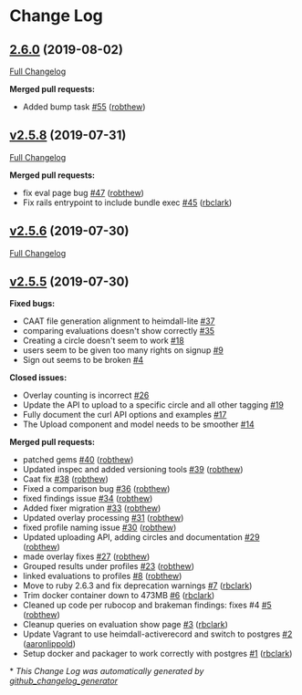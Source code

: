 # Change Log

## [2.6.0](https://github.com/mitre/heimdall/tree/2.6.0) (2019-08-02)
[Full Changelog](https://github.com/mitre/heimdall/compare/v2.5.8...2.6.0)

**Merged pull requests:**

- Added bump task [\#55](https://github.com/mitre/heimdall/pull/55) ([robthew](https://github.com/robthew))

## [v2.5.8](https://github.com/mitre/heimdall/tree/v2.5.8) (2019-07-31)
[Full Changelog](https://github.com/mitre/heimdall/compare/v2.5.6...v2.5.8)

**Merged pull requests:**

- fix eval page bug [\#47](https://github.com/mitre/heimdall/pull/47) ([robthew](https://github.com/robthew))
- Fix rails entrypoint to include bundle exec [\#45](https://github.com/mitre/heimdall/pull/45) ([rbclark](https://github.com/rbclark))

## [v2.5.6](https://github.com/mitre/heimdall/tree/v2.5.6) (2019-07-30)
[Full Changelog](https://github.com/mitre/heimdall/compare/v2.5.5...v2.5.6)

## [v2.5.5](https://github.com/mitre/heimdall/tree/v2.5.5) (2019-07-30)
**Fixed bugs:**

- CAAT file generation alignment to heimdall-lite [\#37](https://github.com/mitre/heimdall/issues/37)
- comparing evaluations doesn't show correctly [\#35](https://github.com/mitre/heimdall/issues/35)
- Creating a circle doesn't seem to work [\#18](https://github.com/mitre/heimdall/issues/18)
- users seem to be given too many rights on signup [\#9](https://github.com/mitre/heimdall/issues/9)
- Sign out seems to be broken [\#4](https://github.com/mitre/heimdall/issues/4)

**Closed issues:**

- Overlay counting is incorrect [\#26](https://github.com/mitre/heimdall/issues/26)
- Update the API to upload to a specific circle and all other tagging [\#19](https://github.com/mitre/heimdall/issues/19)
- Fully document the curl API options and examples [\#17](https://github.com/mitre/heimdall/issues/17)
- The Upload component and model needs to be smoother [\#14](https://github.com/mitre/heimdall/issues/14)

**Merged pull requests:**

- patched gems [\#40](https://github.com/mitre/heimdall/pull/40) ([robthew](https://github.com/robthew))
- Updated inspec and added versioning tools [\#39](https://github.com/mitre/heimdall/pull/39) ([robthew](https://github.com/robthew))
- Caat fix [\#38](https://github.com/mitre/heimdall/pull/38) ([robthew](https://github.com/robthew))
- Fixed a comparison bug [\#36](https://github.com/mitre/heimdall/pull/36) ([robthew](https://github.com/robthew))
- fixed findings issue [\#34](https://github.com/mitre/heimdall/pull/34) ([robthew](https://github.com/robthew))
- Added fixer migration [\#33](https://github.com/mitre/heimdall/pull/33) ([robthew](https://github.com/robthew))
- Updated overlay processing [\#31](https://github.com/mitre/heimdall/pull/31) ([robthew](https://github.com/robthew))
- fixed profile naming issue [\#30](https://github.com/mitre/heimdall/pull/30) ([robthew](https://github.com/robthew))
- Updated uploading API, adding circles and documentation [\#29](https://github.com/mitre/heimdall/pull/29) ([robthew](https://github.com/robthew))
- made overlay fixes [\#27](https://github.com/mitre/heimdall/pull/27) ([robthew](https://github.com/robthew))
- Grouped results under profiles [\#23](https://github.com/mitre/heimdall/pull/23) ([robthew](https://github.com/robthew))
- linked evaluations to profiles [\#8](https://github.com/mitre/heimdall/pull/8) ([robthew](https://github.com/robthew))
- Move to ruby 2.6.3 and fix deprecation warnings [\#7](https://github.com/mitre/heimdall/pull/7) ([rbclark](https://github.com/rbclark))
- Trim docker container down to 473MB [\#6](https://github.com/mitre/heimdall/pull/6) ([rbclark](https://github.com/rbclark))
- Cleaned up code per rubocop and brakeman findings: fixes \#4 [\#5](https://github.com/mitre/heimdall/pull/5) ([robthew](https://github.com/robthew))
- Cleanup queries on evaluation show page [\#3](https://github.com/mitre/heimdall/pull/3) ([rbclark](https://github.com/rbclark))
- Update Vagrant to use heimdall-activerecord and switch to postgres [\#2](https://github.com/mitre/heimdall/pull/2) ([aaronlippold](https://github.com/aaronlippold))
- Setup docker and packager to work correctly with postgres [\#1](https://github.com/mitre/heimdall/pull/1) ([rbclark](https://github.com/rbclark))



\* *This Change Log was automatically generated by [github_changelog_generator](https://github.com/skywinder/Github-Changelog-Generator)*